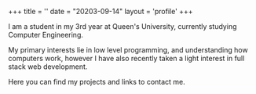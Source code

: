 +++ 
title = ''
date = "20203-09-14"
layout = 'profile'
+++

I am a student in my 3rd year at Queen's University, currently studying Computer Engineering. 

My primary interests lie in low level programming, and understanding how computers work, however I have also recently taken a light interest in full stack web development.

Here you can find my projects and links to contact me.
